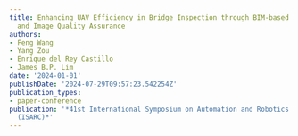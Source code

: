 ```yaml
---
title: Enhancing UAV Efficiency in Bridge Inspection through BIM-based Flight Planning
  and Image Quality Assurance
authors:
- Feng Wang
- Yang Zou
- Enrique del Rey Castillo
- James B.P. Lim
date: '2024-01-01'
publishDate: '2024-07-29T09:57:23.542254Z'
publication_types:
- paper-conference
publication: '*41st International Symposium on Automation and Robotics in Construction
  (ISARC)*'
---
```

